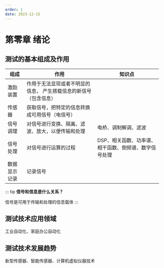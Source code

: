 ```yaml
---
order: 1
date: 2023-12-15
---
```


# 第零章 绪论

## 测试的基本组成及作用

| 组成         | 作用                                                              | 知识点                                                |
| ------------ | ----------------------------------------------------------------- | ----------------------------------------------------- |
| 激励装置     | 作用于无法显现或者不明显的信息， 产生搭载信息的新信号（包含信息） |                                                       |
| 传感器       | 获取信号，把特定的信息转换成可用信号（电信号）                    |                                                       |
| 信号调理     | 对信号进行变换、隔离、滤波、放大，以便传输和处理                  | 电桥、调制解调、滤波                                  |
| 信号处理     | 对信号进行运算的过程                                              | DSP、相关函数、功率谱、相干函数、倒频谱、数字信号处理 |
| 数据显示记录 | 记录信号                                                          |                                                       |

::: tip
**信号和信息是什么关系？**

信号是可用于传输和处理的信息载体
:::

## 测试技术应用领域

工业自动化、家庭办公自动化

## 测试技术发展趋势

新型传感器、智能传感器、计算机虚拟仪器技术